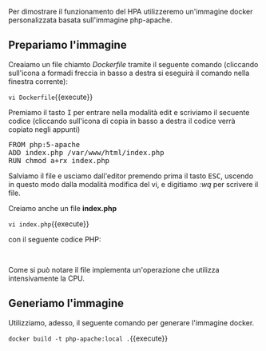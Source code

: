 Per dimostrare il funzionamento del HPA utilizzeremo un'immagine docker personalizzata basata sull'immagine php-apache. 

## Prepariamo l'immagine

Creaiamo un file chiamto *Dockerfile* tramite il seguente comando (cliccando sull'icona a formadi freccia in basso a destra si eseguirà il comando nella finestra corrente):

`vi Dockerfile`{{execute}}

Premiamo il tasto <kbd>I</kbd> per entrare nella modalità edit e scriviamo il secuente codice (cliccando sull'icona di copia in basso a destra il codice verrà copiato negli appunti)

<pre class="file" data-target="clipboard">
FROM php:5-apache
ADD index.php /var/www/html/index.php
RUN chmod a+rx index.php
</pre>

Salviamo il file e usciamo dall'editor premendo prima il tasto <kbd>ESC</kbd>, uscendo in questo modo dalla modalità modifica del vi, e digitiamo *:wq* per scrivere il file.

Creiamo anche un file **index.php** 

`vi index.php`{{execute}}

con il seguente codice PHP:

<pre class="file" data-target="clipboard">
<?php
  $x = 0.0001;
  for ($i = 0; $i <= 1000000; $i++) {
    $x += sqrt($x);
  }
  echo "response from {$_SERVER['SERVER_ADDR']} is $x\n";
?>
</pre>

Come si può notare il file implementa un'operazione che utilizza intensivamente la CPU.

## Generiamo l'immagine

Utilizziamo, adesso, il seguente comando per generare l'immagine docker.

`docker build -t php-apache:local .`{{execute}}

